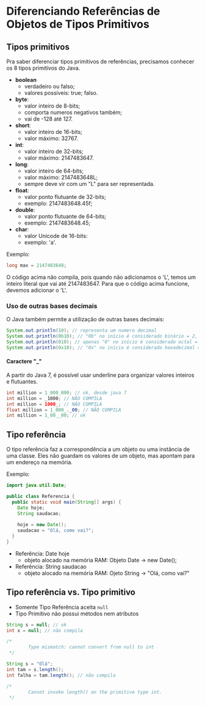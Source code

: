 # Diferenciando Referências de Objetos de Tipos Primitivos

## Tipos primitivos

Pra saber diferenciar tipos primitivos de referências, precisamos conhecer os 8 tipos primitivos
do Java.

- **boolean**
    - verdadeiro ou falso;
    - valores possíveis: true; falso.
- **byte**:
    - valor inteiro de 8-bits;
    - comporta numeros negativos também;
    - vai de -128 até 127.
- **short**:
    - valor inteiro de 16-bits;
    - valor máximo: 32767.
- **int**:
    - valor inteiro de 32-bits;
    - valor máximo: 2147483647.
- **long**:
    - valor inteiro de 64-bits;
    - valor máximo: 2147483648L;
    - sempre deve vir com um "L" para ser representada.
- **float**:
    - valor ponto flutuante de 32-bits;
    - exemplo: 2147483648.45f;
- **double**:
    - valor ponto flutuante de 64-bits;
    - exemplo: 2147483648.45;
- **char**:
    - valor Unicode de 16-bits:
    - exemplo: 'a'.
    
Exemplo:

```java
long max = 2147483648;
```

O código acima não compila, pois quando não adicionamos o 'L', temos um inteiro
 literal que vai até 2147483647. Para que o código acima funcione, devemos
adicionar o 'L'.

### Uso de outras bases decimais

O Java também permite a utilização de outras bases decimais:

```java
System.out.println(10); // representa um numero decimal
System.out.println(0b10); // "0b" no início é considerado binário = 2, 0 ou 1
System.out.println(010); // apenas "0" no início é considerado octal = 8, 0 até 7
System.out.println(0x10); // "0x" no início é considerado hexadecimal = 16, 0 a 9 e ABCDEF
```

#### Caractere "_"

A partir do Java 7, é possível usar underline para organizar valores inteiros e
flutuantes.

```java
int million = 1_000_000; // ok, desde java 7
int million = _1000; // NÃO COMPILA
int million = 1000_; // NÃO COMPILA
float million = 1_000_._00; // NÃO COMPILA
int million = 1_00__00; // ok
```

## Tipo referência

O tipo referência faz a correspondência a um objeto ou uma instância de uma classe.
Eles não guardam os valores de um objeto, mas apontam para um endereço na memória.

Exemplo:

```java
import java.util.Date;

public class Referencia {
  public static void main(String[] args) {
    Date hoje;
    String saudacao;
    
    hoje = new Date();
    saudacao = "Olá, como vai?";
  }
}
```

- Referência: Date hoje
    - objeto alocado na memória RAM: Objeto Date -> new Date();
- Referência: String saudacao
    - objeto alocado na memória RAM: Ojeto String -> "Olá, como vai?"
  
## Tipo  referência vs. Tipo primitivo

- Somente Tipo Referência aceita `null`
- Tipo Primitivo não possui métodos nem atributos

```java
String s = null; // ok
int x = null; // não compila

/*
        Type mismatch: cannot convert from null to int
 */

String s = "Olá";
int tam = s.length();
int falha = tam.length(); // não compila

/*
        Cannot invoke length() on the primitive type int.
 */
```